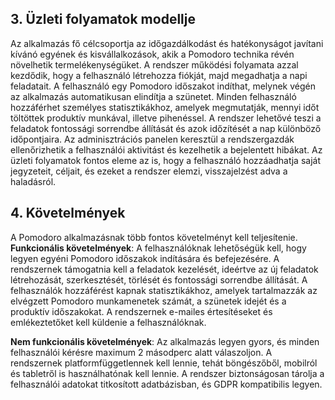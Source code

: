 ## 3. Üzleti folyamatok modellje

Az alkalmazás fő célcsoportja az időgazdálkodást és hatékonyságot javítani kívánó egyének és kisvállalkozások, akik a Pomodoro technika révén növelhetik termelékenységüket. A rendszer működési folyamata azzal kezdődik, hogy a felhasználó létrehozza fiókját, majd megadhatja a napi feladatait. A felhasználó egy Pomodoro időszakot indíthat, melynek végén az alkalmazás automatikusan elindítja a szünetet. Minden felhasználó hozzáférhet személyes statisztikákhoz, amelyek megmutatják, mennyi időt töltöttek produktív munkával, illetve pihenéssel. A rendszer lehetővé teszi a feladatok fontossági sorrendbe állítását és azok időzítését a nap különböző időpontjaira. Az adminisztrációs panelen keresztül a rendszergazdák ellenőrizhetik a felhasználói aktivitást és kezelhetik a bejelentett hibákat. Az üzleti folyamatok fontos eleme az is, hogy a felhasználó hozzáadhatja saját jegyzeteit, céljait, és ezeket a rendszer elemzi, visszajelzést adva a haladásról.

## 4. Követelmények  

A Pomodoro alkalmazásnak több fontos követelményt kell teljesítenie.  
**Funkcionális követelmények**:
A felhasználóknak lehetőségük kell, hogy legyen egyéni Pomodoro időszakok indítására és befejezésére.
A rendszernek támogatnia kell a feladatok kezelését, ideértve az új feladatok létrehozását, szerkesztését, törlését és fontossági sorrendbe állítását.
A felhasználók hozzáférést kapnak statisztikákhoz, amelyek tartalmazzák az elvégzett Pomodoro munkamenetek számát, a szünetek idejét és a produktív időszakokat.
A rendszernek e-mailes értesítéseket és emlékeztetőket kell küldenie a felhasználóknak.
  
**Nem funkcionális követelmények**:
Az alkalmazás legyen gyors, és minden felhasználói kérésre maximum 2 másodperc alatt válaszoljon.
A rendszernek platformfüggetlennek kell lennie, tehát böngészőből, mobilról és tabletről is használhatónak kell lennie.
A rendszer biztonságosan tárolja a felhasználói adatokat titkosított adatbázisban, és GDPR kompatibilis legyen.
  
